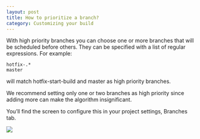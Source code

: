 ```yaml
---
layout: post
title: How to prioritize a branch?
category: Customizing your build
---
```


With high priority branches you can choose one or more branches that will be
scheduled before others. They can be specified with a list of regular
expressions. For example:

```
hotfix-.*
master
```

will match hotfix-start-build and master as high priority branches.

We recommend setting only one or two branches as high priority since adding more
can make the algorithm insignificant.

You’ll find the screen to configure this in your project settings, Branches tab.

<img src="/docs/assets/img/settings/settings-branches.png" class="img-responsive">
